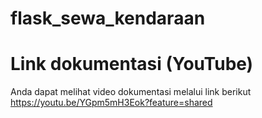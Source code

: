 # flask_sewa_kendaraan
# Link dokumentasi (YouTube)
Anda dapat melihat video dokumentasi melalui link berikut https://youtu.be/YGpm5mH3Eok?feature=shared
